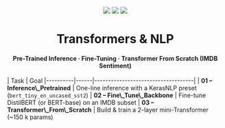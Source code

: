   <!-- README.md – paste at repo root -->

<p align="center">
  <img src="https://img.shields.io/badge/Keras-NLP-demo-blue?logo=tensorflow"/>
  <img src="https://img.shields.io/badge/License-MIT-green"/>
  <img src="https://img.shields.io/badge/Colab-ready-✔️-orange"/>
</p>

<h1 align="center">Transformers & NLP</h1>
<h4 align="center">Pre-Trained Inference · Fine-Tuning · Transformer From Scratch (IMDB Sentiment)</h4>


| Task | Goal
|----------|------|------------------------------------|
| **01 – Inference\\_Pretrained** | One-line inference with a KerasNLP preset (`bert_tiny_en_uncased_sst2`)
| **02 – Fine\\_Tune\\_Backbone** | Fine-tune DistilBERT (or BERT-base) on an IMDB subset
| **03 – Transformer\\_From\\_Scratch** | Build & train a 2-layer mini-Transformer (~150 k params)
